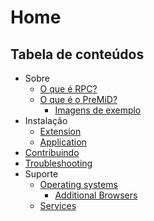 # Home

## Tabela de conteúdos

* Sobre
  * [O que é RPC?](about/whats-rpc.md)
  * [O que é o PreMiD?](about/whats-premid/)
    * [Imagens de exemplo](https://wiki.premid.app/v/brazilian-portuguese/about/whats-premid/example-pictures)
* Instalação
  * [Extension](installation/extension.md)
  * [Application](installation/application.md)
* [Contribuindo](https://wiki.premid.app/v/brazilian-portuguese/contributing/contributing)
* [Troubleshooting](troubleshooting/troubleshooting.md)
* Suporte
  * [Operating systems](support/operating-systems/)
    * [Additional Browsers](support/operating-systems/additional-browsers.md)
  * [Services](support/services.md)


